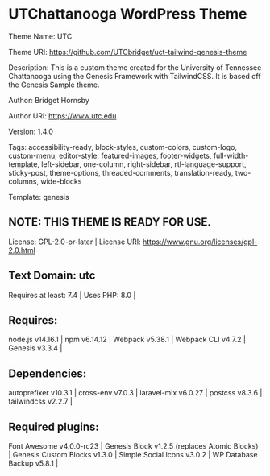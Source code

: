 # UTChattanooga WordPress Theme

Theme Name: UTC

Theme URI: https://github.com/UTCbridget/uct-tailwind-genesis-theme

Description: This is a custom theme created for the University of Tennessee Chattanooga using the Genesis Framework with TailwindCSS. It is based off the Genesis Sample theme.

Author: Bridget Hornsby

Author URI: https://www.utc.edu

Version: 1.4.0

Tags: accessibility-ready, block-styles, custom-colors, custom-logo, custom-menu, editor-style, featured-images, footer-widgets, full-width-template, left-sidebar, one-column, right-sidebar, rtl-language-support, sticky-post, theme-options, threaded-comments, translation-ready, two-columns, wide-blocks

Template: genesis

## NOTE: THIS THEME IS READY FOR USE.

License: GPL-2.0-or-later | 
License URI: https://www.gnu.org/licenses/gpl-2.0.html

## Text Domain: utc

Requires at least: 7.4 | 
Uses PHP: 8.0 | 

## Requires:

node.js v14.16.1 | 
npm v6.14.12 | 
Webpack v5.38.1 | 
Webpack CLI v4.7.2 | 
Genesis v3.3.4 | 

## Dependencies:

autoprefixer v10.3.1 | 
cross-env v7.0.3 | 
laravel-mix v6.0.27 | 
postcss v8.3.6 | 
tailwindcss v2.2.7 | 

## Required plugins:

Font Awesome v4.0.0-rc23 | 
Genesis Block v1.2.5 (replaces Atomic Blocks) | 
Genesis Custom Blocks v1.3.0 | 
Simple Social Icons v3.0.2 | 
WP Database Backup v5.8.1 | 
